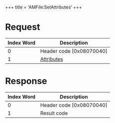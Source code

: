 +++
title = 'AMFile:SetAttributes'
+++

# Request

| Index Word | Description                                             |
|------------|---------------------------------------------------------|
| 0          | Header code \[0x08070040\]                              |
| 1          | [Attributes](Filesystem_services#Attributes "wikilink") |

# Response

| Index Word | Description                |
|------------|----------------------------|
| 0          | Header code \[0x08070040\] |
| 1          | Result code                |